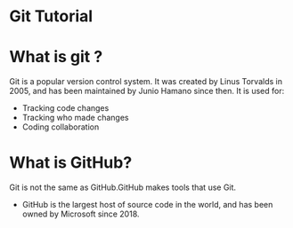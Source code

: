 # Git Tutorial
# What is git ?
Git is a popular version control system. It was created by Linus Torvalds in 2005, and has been maintained by Junio Hamano since then.
It is used for:
- Tracking code changes
- Tracking who made changes
- Coding collaboration
# What is GitHub?
Git is not the same as GitHub.GitHub makes tools that use Git.
- GitHub is the largest host of source code in the world, and has been owned by Microsoft since 2018.

